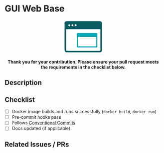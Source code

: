 # GUI Web Base

<div align="center">
  <img src="https://raw.githubusercontent.com/Aandree5/gui-web-base/refs/heads/main/images/logo_128.png" alt="Logo" />
  
  <b>Thank you for your contribution.  Please ensure your pull request meets the requirements in the checklist below.</b>
</div>

## Description
<!-- Concise description of what this PR does -->

## Checklist

- [ ] Docker image builds and runs successfully (`docker build`, `docker run`)
- [ ] Pre-commit hooks pass
- [ ] Follows [Conventional Commits](https://www.conventionalcommits.org/)
- [ ] Docs updated (if applicable)

## Related Issues / PRs
<!-- Link to any related discussions -->
